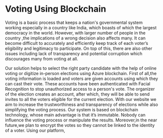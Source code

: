 # Voting Using Blockchain

Voting is a basic process that keeps a nation's governmental system working especially in a country like India, which boasts of which the largest democracy in the world. However, with larger number of people in the country ,the implications of a wrong  decision also affects many. It can become difficult to accurately and efficiently keep track of each voter’s eligibility and legitimacy to participate. On top of this, there are also other issues including lack of transparency and potential corruption which discourages many from voting at all.

Our solution helps to select the right party candidate with the help of online voting or digitize in-person elections using Azure blockchain. First of all,the voting information is loaded and voters are given accounts using which they can cast their vote. These accounts have been authenticated with Facial Recognition to stop unauthorized access to a person's vote. The organizer of the election creates an account, after which, they will be able to send invites to all the voters eligible for the current election. With our website we aim to increase the trustworthiness and transparency of elections while also simplifying the voting process. Our system is based on blockchain technology, whose main advantage is that it’s immutable. Nobody can influence the voting process or manipulate the results. Moreover,in the near future,we plan to encrypt the votes so they cannot be linked to the identity of a voter. Using our platform, 


